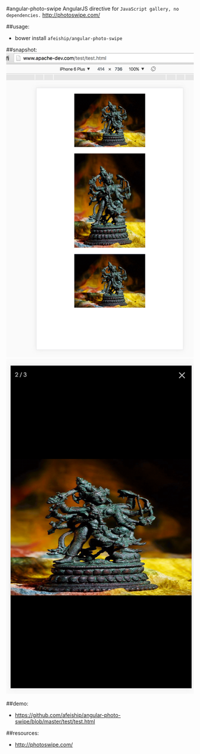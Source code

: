 #angular-photo-swipe
AngularJS directive for `JavaScript gallery, no dependencies.` http://photoswipe.com/

##usage:
+ bower install `afeiship/angular-photo-swipe`

##snapshot:
![snapshot1](https://raw.githubusercontent.com/afeiship/angular-photo-swipe/master/_snapshot/photo-swipe001.png)
![snapshot1](https://raw.githubusercontent.com/afeiship/angular-photo-swipe/master/_snapshot/photo-swipe002.png)

##demo:
+ https://github.com/afeiship/angular-photo-swipe/blob/master/test/test.html

##resources:
+ http://photoswipe.com/
